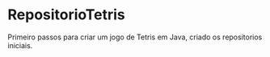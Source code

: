 # RepositorioTetris

Primeiro passos para criar um jogo de Tetris em Java, criado os repositorios iniciais.
